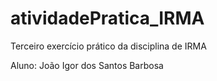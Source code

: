 # atividadePratica_IRMA

Terceiro exercício prático  da disciplina de IRMA

Aluno: João Igor dos Santos Barbosa
